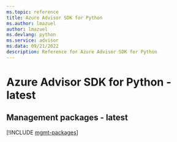```yaml
---
ms.topic: reference
title: Azure Advisor SDK for Python
ms.author: lmazuel
author: lmazuel
ms.devlang: python
ms.service: advisor
ms.data: 09/21/2022
description: Reference for Azure Advisor SDK for Python
---
```

# Azure Advisor SDK for Python - latest

## Management packages - latest
[!INCLUDE [mgmt-packages](advisor-mgmt-index.md)]